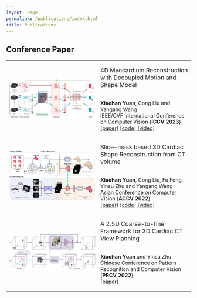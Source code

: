 ```yaml
---
layout: page
permalink: /publications/index.html
title: Publications
---
```


## Conference Paper
<table>
  <colgroup>
    <col style="width: 250px;"> <!-- 第一列的宽度为100像素 -->
  </colgroup>

<tr><!-- ICCV23 -->
  <td style="text-align: center;"><img src="images/publications/iccv23.jpg"/></td>
  <td>
  
  <p><span style="font-size: 16px;">4D Myocardium Reconstruction with Decoupled Motion and Shape Model</span></p>

  <br>**Xiaohan Yuan**, Cong Liu and Yangang Wang<br>IEEE/CVF International Conference on Computer Vision  (**ICCV 2023**)<br>
  [[paper]](https://arxiv.org/pdf/2308.14083.pdf) [[code]](https://github.com/yuan-xiaohan/4D-Myocardium-Reconstruction-with-Decoupled-Motion-and-Shape-Model) [[video]](https://www.bilibili.com/video/BV1Q8411z7o8/?spm_id_from=888.80997.embed_other.whitelist&t=23)
  </td>

<tr><!-- ACCV22 -->
  <td style="text-align: center;"><img src="images/publications/accv22.png" /></td>
  <td>

  <p><span style="font-size: 16px;">Slice-mask based 3D Cardiac Shape Reconstruction from CT volume</span></p>

  <br>**Xiaohan Yuan**, Cong Liu, Fu Feng, Yinsu Zhu and Yangang Wang<br>Asian Conference on Computer Vision (**ACCV 2022**)<br>
[[paper]](https://openaccess.thecvf.com/content/ACCV2022/papers/Yuan_Slice-mask_based_3D_Cardiac_Shape_Reconstruction_from_CT_volume_ACCV_2022_paper.pdf) [[code]](https://github.com/yuan-xiaohan/Slice-mask-based-3D-Cardiac-Shape-Reconstruction) [[video]](https://whova.com/portal/webapp/hybri1_202112/Artifact/70149)

<tr><!-- PRCV22 -->
  <td><img src="images/publications/prcv22.png"/></td>
  <td>
  
  <p><span style="font-size: 16px;">A 2.5D Coarse-to-fine Framework for 3D Cardiac CT View Planning</span></p>

  <br>**Xiaohan Yuan** and Yinsu Zhu<br> Chinese Conference on Pattern Recognition and Computer Vision (**PRCV 2022**)<br>
[[paper]](https://link.springer.com/content/pdf/10.1007/978-3-031-18910-4_31.pdf)
  </td>

</table>    
</div>

<!-- - 4D Myocardium Reconstruction with Decoupled Motion and Shape Model<br>**Xiaohan Yuan**, Cong Liu and Yangang Wang<br>IEEE/CVF International Conference on Computer Vision  (**ICCV 2023**)<br>
[[paper]](https://arxiv.org/pdf/2308.14083.pdf) [[code]](https://github.com/yuan-xiaohan/4D-Myocardium-Reconstruction-with-Decoupled-Motion-and-Shape-Model)

- Slice-mask based 3D Cardiac Shape Reconstruction from CT volume<br>**Xiaohan Yuan**, Cong Liu, Fu Feng, Yinsu Zhu and Yangang Wang<br>Asian Conference on Computer Vision (**ACCV 2022**)<br>
[[paper]](https://openaccess.thecvf.com/content/ACCV2022/papers/Yuan_Slice-mask_based_3D_Cardiac_Shape_Reconstruction_from_CT_volume_ACCV_2022_paper.pdf) [[code]](https://github.com/yuan-xiaohan/Slice-mask-based-3D-Cardiac-Shape-Reconstruction) [[video]](https://whova.com/portal/webapp/hybri1_202112/Artifact/70149)

- A 2.5D Coarse-to-fine Framework for 3D Cardiac CT View Planning<br>**Xiaohan Yuan** and Yinsu Zhu<br> Chinese Conference on Pattern Recognition and Computer Vision (**PRCV 2022**)<br>
[[paper]](https://link.springer.com/content/pdf/10.1007/978-3-031-18910-4_31.pdf)
 -->

